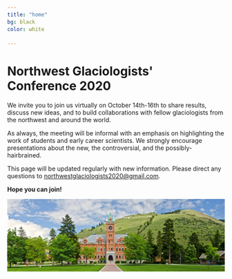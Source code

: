 ```yaml
---
title: "home"
bg: black
color: white

---
```

# Northwest Glaciologists' Conference 2020
We invite you to join us virtually on October 14th-16th to share results, discuss new ideas, and to build collaborations with fellow glaciologists from the northwest and around the world.  

As always, the meeting will be informal with an emphasis on highlighting the work of students and early career scientists.  We strongly encourage presentations about the new, the controversial, and the possibly-hairbrained.   

This page will be updated regularly with new information.  Please direct any questions to <northwestglaciologists2020@gmail.com>.

**Hope you can join!**

![](/img/main_hall.jpg)
 
